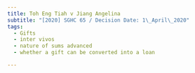 ```yaml
---
title: Toh Eng Tiah v Jiang Angelina
subtitle: "[2020] SGHC 65 / Decision Date: 1\_April\_2020"
tags:
  - Gifts
  - inter vivos
  - nature of sums advanced
  - whether a gift can be converted into a loan

---
```

